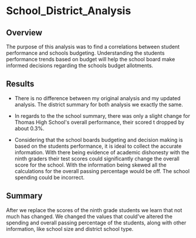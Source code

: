# School_District_Analysis

## Overview
 
The purpose of this analysis was to find a correlations between student performance and schools budgeting. Understanding the students performance trends based on budget will help the school board  make informed decisions regarding the schools budget allotments.

## Results

- There is no difference between my original analysis and my updated analysis. The district summary for both analysis we exactly the same.


- In regards to the the school summary, there was only a slight change for Thomas High School's overall performance, their scored t dropped by about 0.3%.


- Considering that the school boards budgeting and decision making is based on the students performance, it is ideal to collect the accurate information. With there being evidence of academic dishonesty with the ninth graders their test scores could significantly change the overall score for the school.  With the information being skewed all the calculations for the overall passing percentage would be off. The school spending could be incorrect. 

## Summary

After we replace the scores of the ninth grade students we learn that not much has changed. We changed the values that could've altered the spending and overall passing percentage of the students, along with other information, like school size and district school type.
